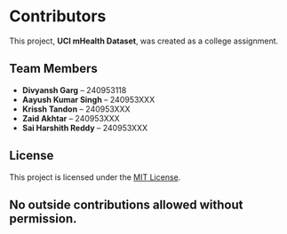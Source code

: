 # Contributors

This project, **UCI mHealth Dataset**, was created as a college assignment. 

## Team Members
- **Divyansh Garg** – 240953118 
- **Aayush Kumar Singh** – 240953XXX
- **Krissh Tandon** – 240953XXX
- **Zaid Akhtar** – 240953XXX
- **Sai Harshith Reddy** – 240953XXX

## License
This project is licensed under the [MIT License](./LICENSE).

## No outside contributions allowed without permission. 
